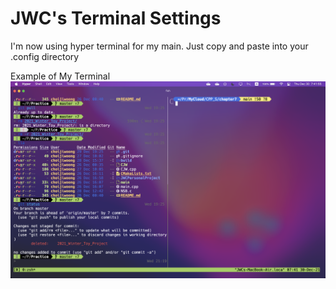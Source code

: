 # JWC's Terminal Settings

I'm now using hyper terminal for my main.
Just copy and paste into your .config directory

Example of My Terminal
![My Terminal](./Terminal.png)
